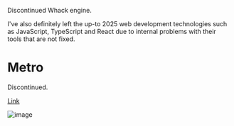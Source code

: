Discontinued Whack engine.

I've also definitely left the up-to 2025 web development technologies such as JavaScript, TypeScript and React due to internal problems with their tools that are not fixed.

# Metro

Discontinued.

[Link](https://github.com/hydroper-legacy/metro)

![image](https://github.com/user-attachments/assets/d4c6cf5f-0538-45d3-8450-e4d77eb8b29a)
